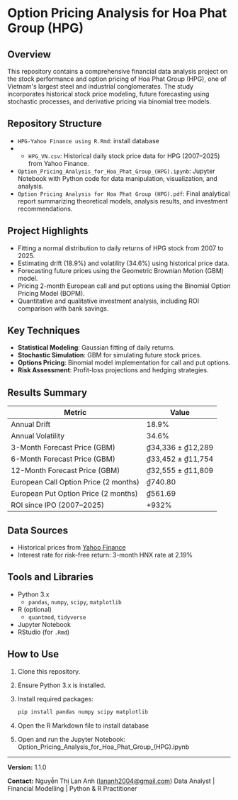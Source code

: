 # Option Pricing Analysis for Hoa Phat Group (HPG)

## Overview

This repository contains a comprehensive financial data analysis project on the stock performance and option pricing of Hoa Phat Group (HPG), one of Vietnam's largest steel and industrial conglomerates. The study incorporates historical stock price modeling, future forecasting using stochastic processes, and derivative pricing via binomial tree models.

## Repository Structure
- `HPG-Yahoo Finance using R.Rmd`: install database
- - `HPG_VN.csv`: Historical daily stock price data for HPG (2007–2025) from Yahoo Finance.
- `Option_Pricing_Analysis_for_Hoa_Phat_Group_(HPG).ipynb`: Jupyter Notebook with Python code for data manipulation, visualization, and analysis.
- `Option Pricing Analysis for Hoa Phat Group (HPG).pdf`: Final analytical report summarizing theoretical models, analysis results, and investment recommendations.

## Project Highlights

- Fitting a normal distribution to daily returns of HPG stock from 2007 to 2025.
- Estimating drift (18.9%) and volatility (34.6%) using historical price data.
- Forecasting future prices using the Geometric Brownian Motion (GBM) model.
- Pricing 2-month European call and put options using the Binomial Option Pricing Model (BOPM).
- Quantitative and qualitative investment analysis, including ROI comparison with bank savings.

## Key Techniques

- **Statistical Modeling**: Gaussian fitting of daily returns.
- **Stochastic Simulation**: GBM for simulating future stock prices.
- **Options Pricing**: Binomial model implementation for call and put options.
- **Risk Assessment**: Profit-loss projections and hedging strategies.

## Results Summary

| Metric                                | Value                         |
|---------------------------------------|-------------------------------|
| Annual Drift                          | 18.9%                         |
| Annual Volatility                     | 34.6%                         |
| 3-Month Forecast Price (GBM)          | ₫34,336 ± ₫12,289             |
| 6-Month Forecast Price (GBM)          | ₫33,452 ± ₫11,754             |
| 12-Month Forecast Price (GBM)         | ₫32,555 ± ₫11,809             |
| European Call Option Price (2 months) | ₫740.80                       |
| European Put Option Price (2 months)  | ₫561.69                       |
| ROI since IPO (2007–2025)             | +932%                         |

## Data Sources

- Historical prices from [Yahoo Finance](https://finance.yahoo.com)
- Interest rate for risk-free return: 3-month HNX rate at 2.19%

## Tools and Libraries

- Python 3.x
  - `pandas`, `numpy`, `scipy`, `matplotlib`
- R (optional)
  - `quantmod`, `tidyverse`
- Jupyter Notebook
- RStudio (for `.Rmd`)

## How to Use

1. Clone this repository.
2. Ensure Python 3.x is installed.
3. Install required packages:

   ```bash
   pip install pandas numpy scipy matplotlib
4. Open the R Markdown file to install database
5. Open and run the Jupyter Notebook: Option_Pricing_Analysis_for_Hoa_Phat_Group_(HPG).ipynb
   
---

**Version:** 1.1.0

**Contact:** Nguyễn Thị Lan Anh ([lananh2004@gmail.com](lananh2004@gmail.com)) 
Data Analyst | Financial Modelling | Python & R Practitioner
